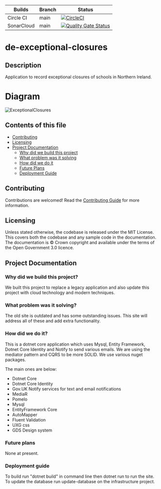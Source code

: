

| Builds  | Branch | Status 
| ------------- | -----  |--------
| Circle CI  | main   | [![CircleCI](https://circleci.com/gh/dof-dss/de-exceptional-closures/tree/main.svg?style=svg&circle-token=3e0ce0f5b4ec766d5d209c0cc88e4385201a0b83)](https://circleci.com/gh/dof-dss/de-exceptional-closures/tree/main)
| SonarCloud  | main   | [![Quality Gate Status](https://sonarcloud.io/api/project_badges/measure?project=dof-dss_de-exceptional-closures&metric=alert_status)](https://sonarcloud.io/dashboard?id=dof-dss_de-exceptional-closures)

# de-exceptional-closures

## Description

Application to record exceptional closures of schools in Northern Ireland.

# Diagram

![ExceptionalClosures](https://user-images.githubusercontent.com/66303816/133393066-1d51d23b-59f4-45cc-bda2-d061f787af5a.jpg)

## Contents of this file

- [Contributing](#contributing)
- [Licensing](#licensing)
- [Project Documentation](#project-documentation)
    - [Why did we build this project](#why-did-we-build-this-project)
    - [What problem was it solving](#what-problem-was-it-solving)
    - [How did we do it](#how-did-we-do-it)
    - [Future Plans](#future-plans)
    - [Deployment Guide](#deployment-guide)

## Contributing

Contributions are welcomed! Read the [Contributing Guide](./docs/contributing/Index.md) for more information.

## Licensing

Unless stated otherwise, the codebase is released under the MIT License. This covers both the codebase and any sample code in the documentation. The documentation is © Crown copyright and available under the terms of the Open Government 3.0 licence.

## Project Documentation

### Why did we build this project?

We built this project to replace a legacy application and also update this project with cloud technology and modern techniques.

### What problem was it solving?

The old site is outdated and has some outstanding issues. This site will address all of these and add extra functionality.

### How did we do it?

This is a dotnet core application which uses Mysql, Entity Framework, Dotnet Core Identity and Notify to send various emails. We are using the mediator pattern and CQRS to be more SOLID. We use various nuget packages.

The main ones are below:

- Dotnet Core
- Dotnet Core Identity
- Gov.UK Notify services for text and email notifications
- MediaR
- Pomelo
- Mysql
- EntityFramework Core
- AutoMapper
- Fluent Validation
- UXG css
- GDS Design system

### Future plans

None at present.

### Deployment guide

To build run "dotnet build" in command line then dotnet run to run the site. 
To update the database run update-database on the infrastructure project.
